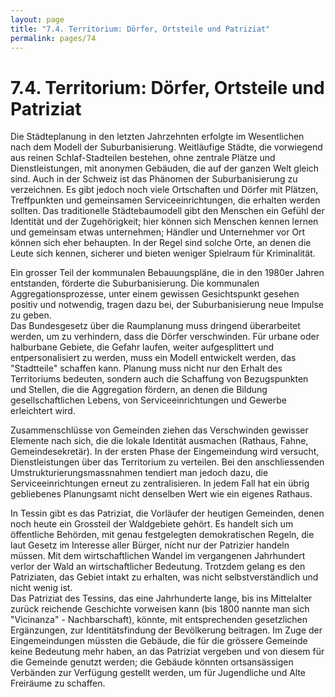 ```yaml
---
layout: page
title: "7.4. Territorium: Dörfer, Ortsteile und Patriziat"
permalink: pages/74
---
```


# 7.4\. Territorium: Dörfer, Ortsteile und Patriziat

Die Städteplanung in den letzten Jahrzehnten erfolgte im Wesentlichen nach dem Modell der Suburbanisierung. Weitläufige Städte, die vorwiegend aus reinen Schlaf-Stadteilen bestehen, ohne zentrale Plätze und Dienstleistungen, mit anonymen Gebäuden, die auf der ganzen Welt gleich sind. Auch in der Schweiz ist das Phänomen der Suburbanisierung zu verzeichnen. Es gibt jedoch noch viele Ortschaften und Dörfer mit Plätzen, Treffpunkten und gemeinsamen Serviceeinrichtungen, die erhalten werden sollten. Das traditionelle Städtebaumodell gibt den Menschen ein Gefühl der Identität und der Zugehörigkeit; hier können sich Menschen kennen lernen und gemeinsam etwas unternehmen; Händler und Unternehmer vor Ort können sich eher behaupten. In der Regel sind solche Orte, an denen die Leute sich kennen, sicherer und bieten weniger Spielraum für Kriminalität.

Ein grosser Teil der kommunalen Bebauungspläne, die in den 1980er Jahren entstanden, förderte die Suburbanisierung. Die kommunalen Aggregationsprozesse, unter einem gewissen Gesichtspunkt gesehen positiv und notwendig, tragen dazu bei, der Suburbanisierung neue Impulse zu geben.  
 Das Bundesgesetz über die Raumplanung muss dringend überarbeitet werden, um zu verhindern, dass die Dörfer verschwinden. Für urbane oder halburbane Gebiete, die Gefahr laufen, weiter aufgesplittert und entpersonalisiert zu werden, muss ein Modell entwickelt werden, das "Stadtteile" schaffen kann. Planung muss nicht nur den Erhalt des Territoriums bedeuten, sondern auch die Schaffung von Bezugspunkten und Stellen, die die Aggregation fördern, an denen die Bildung gesellschaftlichen Lebens, von Serviceeinrichtungen und Gewerbe erleichtert wird. 

Zusammenschlüsse von Gemeinden ziehen das Verschwinden gewisser Elemente nach sich, die die lokale Identität ausmachen (Rathaus, Fahne, Gemeindesekretär). In der ersten Phase der Eingemeindung wird versucht, Dienstleistungen über das Territorium zu verteilen. Bei den anschliessenden Umstrukturierungsmassnahmen tendiert man jedoch dazu, die Serviceeinrichtungen erneut zu zentralisieren. In jedem Fall hat ein übrig gebliebenes Planungsamt nicht denselben Wert wie ein eigenes Rathaus.

In Tessin gibt es das Patriziat, die Vorläufer der heutigen Gemeinden, denen noch heute ein Grossteil der Waldgebiete gehört. Es handelt sich um öffentliche Behörden, mit genau festgelegten demokratischen Regeln, die laut Gesetz im Interesse aller Bürger, nicht nur der Patrizier handeln müssen. Mit dem wirtschaftlichen Wandel im vergangenen Jahrhundert verlor der Wald an wirtschaftlicher Bedeutung. Trotzdem gelang es den Patriziaten, das Gebiet intakt zu erhalten, was nicht selbstverständlich und nicht wenig ist.  
 Das Patriziat des Tessins, das eine Jahrhunderte lange, bis ins Mittelalter zurück reichende Geschichte vorweisen kann (bis 1800 nannte man sich "Vicinanza" - Nachbarschaft), könnte, mit entsprechenden gesetzlichen Ergänzungen, zur Identitätsfindung der Bevölkerung beitragen. Im Zuge der Eingemeindungen müssten die Gebäude, die für die grössere Gemeinde keine Bedeutung mehr haben, an das Patriziat vergeben und von diesem für die Gemeinde genutzt werden; die Gebäude könnten ortsansässigen Verbänden zur Verfügung gestellt werden, um für Jugendliche und Alte Freiräume zu schaffen. 

